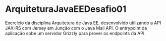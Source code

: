 # ArquiteturaJavaEEDesafio01
Exercício da disciplina Arquitetura de Java EE, desenvolvido utilizando a API JAX-RS com Jersey em Junção com o Java Mail API. O entrypoint da aplicação sobe um servidor Grizzly para prover os endpoints da API.

